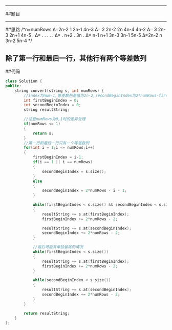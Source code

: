 #

------

##题目

------

##思路
/*n=numRows
Δ=2n-2    1                           2n-1                         4n-3
Δ=        2                     2n-2  2n                    4n-4   4n-2
Δ=        3               2n-3        2n+1              4n-5       .
Δ=        .           .               .               .            .
Δ=        .       n+2                 .           3n               .
Δ=        n-1 n+1                     3n-3    3n-1                 5n-5
Δ=2n-2    n                           3n-2                         5n-4
*/

除了第一行和最后一行，其他行有两个等差数列
------

##代码

```cpp
class Solution {
public:
    string convert(string s, int numRows) {
        //index为num-1,等差数列差值为2n-2,secondBeginIndex为2*numRows-firstBeginIndex
        int firstBeginIndex = 0;
        int secondBeginIndex = 0;
        string resultString;

        //注意numRows为0,1时的差异处理
        if(numRows <= 1)
        {
            return s;
        }
        //第一行和最后一行只有一个等差数列
        for(int i = 1;i <= numRows;i++)
        {
            firstBeginIndex = i-1;
            if(i == 1 || i == numRows)
            {
                secondBeginIndex = s.size();
            }
            else
            {
                secondBeginIndex = 2*numRows - i - 1;
            }

            while(firstBeginIndex < s.size() && secondBeginIndex < s.size())
            {
                resultString += s.at(firstBeginIndex);
                firstBeginIndex += 2*numRows - 2;

                resultString += s.at(secondBeginIndex);
                secondBeginIndex += 2*numRows - 2;
            }

            //最后可能有单独留尾的情况
            while(firstBeginIndex < s.size())
            {
                resultString += s.at(firstBeginIndex);
                firstBeginIndex += 2*numRows - 2;
            }

            while(secondBeginIndex < s.size())
            {
                resultString += s.at(secondBeginIndex);
                secondBeginIndex += 2*numRows - 2;
            }
        }

        return resultString;
    }
};
```